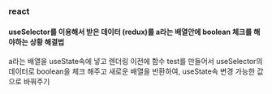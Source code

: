 ### react

#### useSelector를 이용해서 받은 데이터 (redux)를 a라는 배열안에 boolean 체크를 해야하는 상황 해결법

a라는 배열을 useState속에 넣고 렌더링 이전에 함수 test를 만들어서 useSelector의 데이터로 boolean을 체크 해주고 새로운 배열을 반환하여, useState속 변경 가능한 값으로 바꿔주기
